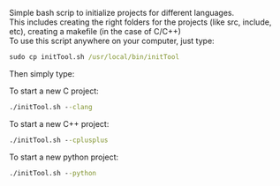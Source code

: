 Simple bash scrip to initialize projects for different languages.  
This includes creating the right folders for the projects (like src, include, etc), creating a makefile (in the case of C/C++)  
To use this script anywhere on your computer, just type:  
  
```cmd
sudo cp initTool.sh /usr/local/bin/initTool
```

Then simply type:  

To start a new C project: 
```cmd
./initTool.sh --clang
```

To start a new C++ project:   
```cmd
./initTool.sh --cplusplus
```

To start a new python project:   
```cmd
./initTool.sh --python
```
